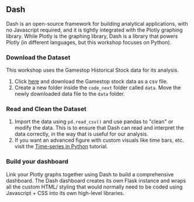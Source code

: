 ## Dash

Dash is an open-source framework for building analytical applications, with no Javascript required, and it is tightly integrated with the Plotly graphing library. While Plotly is the graphing library, Dash is a library that powers Plotly (in different languages, but this workshop focuses on Python).

### Download the Dataset

This workshop uses the Gamestop Historical Stock data for its analysis. 
1. Click [here](https://www.nasdaq.com/market-activity/stocks/gme/historical) and download the Gamestop stock data as a csv file.
2. Create a new folder inside the `code_next` folder called `data`. Move the newly downloaded data file to the `data` folder.

### Read and Clean the Dataset
1. Import the data using `pd.read_csv()` and use pandas to "clean" or modify the data. This is to ensure that Dash can read and interpret the data correctly, in the way that is useful for our analysis.
2. If you want an advanced figure with custom visuals like time bars, etc. visit the [Time-series in Python](https://plotly.com/python/time-series/) tutorial.

### Build your dashboard
Link your Plotly graphs together using Dash to build a comprehensive dashboard. The Dash dashboard creates its own Flask instance and wraps all the custom HTML/ styling that would normally need to be coded using Javascript + CSS into its own high-level libraries.
